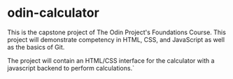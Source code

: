 # odin-calculator

This is the capstone project of The Odin Project's Foundations Course.  This project will demonstrate competency in HTML, CSS, and JavaScript as well as the basics of Git.

The project will contain an HTML/CSS interface for the calculator with a javascript backend to perform calculations.`